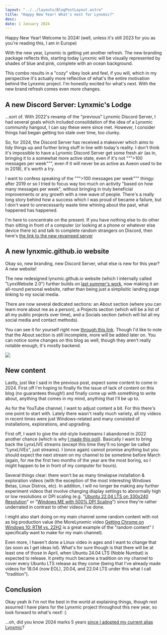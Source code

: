 ```yaml
---
layout: "../../layouts/BlogPostLayout.astro"
title: "Happy New Year! What's next for Lynxmic?"
desc:
date: 1 January 2024
---
```


Happy New Year! Welcome to 2024! (well, unless it's still 2023 for you as you're reading this, I am in Europe)

With the new year, Lynxmic is getting yet another refresh. The new branding package reflects this, starting today Lynxmic will be visually represented by shades of blue and pink, complete with an ocean background. 

This combo results in a "cozy" vibey look and feel, if you will, which in my perspective it's actually more reflective of what's the entire motivation behind the Lynxmic project. I'm honestly excited for what's next. With the new brand refresh comes even more changes.

## A new Discord Server: Lynxmic's Lodge
...sort of. With 2022's revamp of the "previous" Lynxmic Discord Server, I had several goals which included consolidation of the idea of a Lynxmic community hangout, I can say these were since met. However, I consider things had began getting too stale over time, too clunky.

So, for 2024, the Discord Server has received a makeover which aims to tidy things up and further bring stuff in line with today's reality. I don't think it's impossible to have a Lynxmic Discord Server get some fresh air (as in, bringing it to a somewhat more active state, even if it's not """>100 messages per week""", even if it will never be as active as Axeon used to be in 2018), it's worth a try.

I want to confess speaking of the """>100 messages per week""" thingy: after 2019 or so I tried to focus way too much on activity "based on how many messages per week", without bringing in truly beneficial improvements or any growth with a new wave of people. There's a really long story behind how a success which I was proud of became a failure, but I don't want to unnecessarily waste time whining about the past, what happened has happened.

I'm here to concentrate on the present. If you have nothing else to do other than sitting in front of a computer (or looking at a phone or whatever else device there is) and talk to complete random strangers on Discord, then here's [the link to the new revamped server][1]

## A new lynxmic.github.io website
Okay so, new branding, new Discord Server, what else is new for this year? A new website!

The new redesigned lynxmic.github.io website (which I internally called "LynxWebsite 2.0") further builds on [last summer's work][2], now making it an all-round personal website, rather than being just a simplisitic landing page linking to my social media.

There are now several dedicated sections: an About section (where you can learn more about me as a person), a Projects section (which will be a list of all my public projects over time), and a Socials section (which will list all my social media and contact methods).

You can see it for yourself right now [through this link][3]. Though I'd like to note that the About section is still incomplete, more will be added later on. You can notice some changes on this blog as well, though they aren't really notable enough, it's mostly backend.

![](https://clyron.is-a.dev/img/blog/21.png)

## New content
Lastly, just like I said in the previous post, expect some content to come in 2024. First off I'm hoping to finally fix the issue of lack of content on this blog (no guarantees though!) and finally come up with something to write about, anything that comes in my mind, anything that I'll be up to.

As for the YouTube channel, I want to adjust content a bit. For this there's one point to start with. Lately there wasn't really much variety, all my videos in recent times were just Windows-related and many consisted of installations, explorations, and upgrading.

First off, I want to give the old-style livestreams I abandoned in 2022 another chance (which is why [I made this poll][4]). Basically I want to bring back the LynxLIVE streams (except this time they'll no longer be called "LynxLIVEs", just streams). I (once again) cannot promise anything but you should expect the next stream on my channel to be sometime before March (again, for me the first two months of the year are the most boring, so I might happen to be in front of my computer for hours).

Several things clear: there won't be as many timelapse installation & exploration videos (with the exception of the most interesting Windows Betas, Linux Distros, etc). In addition, I will no longer be making any further experiment videos that involve changing display settings to abnormally high or low resolutions or DPI scaling (e.g. "[Ubuntu 22.04 LTS on 330x240 Resolution][5]" or "[Windows ME with 500% DPI Scaling][6]") since they're rather underrated in contrast to other videos I've done.

I might also start doing on my main channel some random content with not as big production value (the MoreLynxmic video [Getting Chrome on Windows 10: RTM vs. 22H2][7] is a great example of the "random content" I specifically want to make for my main channel).

Even more, I haven't done a Linux video in ages and I want to change that (as soon as I get ideas lol). What's for sure though is that there will be at least one of those in April, when Ubuntu 24.04 LTS (Noble Numbat) is expected to release. It pretty much became a tradition on my channel to cover every Ubuntu LTS release as they come (being that I've already made videos for 18.04 (now EOL), 20.04, and 22.04 LTS under this what I call "tradition").

## Conclusion
Okay yeah ik I'm not the best in the world at explaining things, though rest assurred I have plans for the Lynxmic project throughout this new year, so look forward to what's next! :)

...oh, did you know 2024 marks 5 years [since I adopted my current alias Lynxmic][8]?

[1]: https://lynxmic.github.io/discord
[2]: https://wetdry.world/@lynxmic/110955093723736530
[3]: https://lynxmic.github.io
[4]: https://www.youtube.com/post/Ugkxd4wKuP2C-7mqE24dmx4Jh9BfFNFsRa5t
[5]: https://www.youtube.com/watch?v=mwMW8lbYS-Y
[6]: https://www.youtube.com/watch?v=CHtQhHKTxMU
[7]: https://www.youtube.com/watch?v=yKDFGh8sLQQ
[8]: https://i.imgur.com/nRoksiF.png